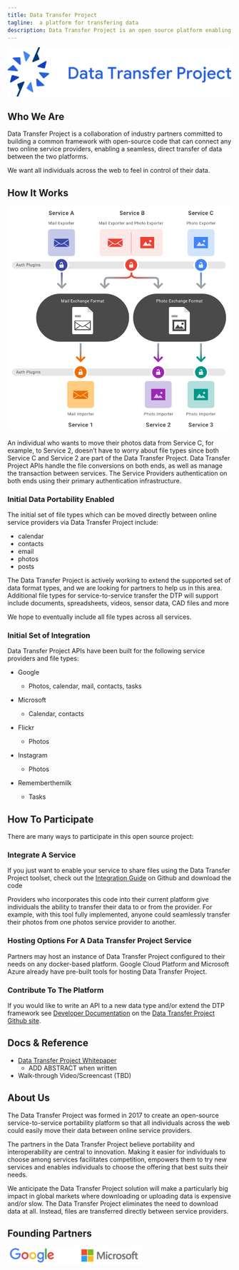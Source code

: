 ```yaml
---
title: Data Transfer Project
tagline:  a platform for transfering data
description: Data Transfer Project is an open source platform enabling data portability between service providers
---
```


<img src="./dtp-lockup.png" width="548"> 


## **Who We Are**
Data Transfer Project is a collaboration of industry partners committed to building a common framework with open-source code that can connect any two online service providers, enabling a seamless, direct transfer of data between the two platforms.

We want all individuals across the web to feel in control of their data.

## **How It Works**

<img src="./HowItWorks.png" width="548">

An individual who wants to move their photos data from Service C, for example, to Service 2, doesn’t have to worry about file types since both Service C and Service 2 are part of the Data Transfer Project.  Data Transfer Project APIs handle the file conversions on both ends, as well as manage the transaction between services.  The Service Providers authentication on both ends using their primary authentication infrastructure.

### Initial Data Portability Enabled
The initial set of file types which can be moved directly between online service providers via Data Transfer Project include:   

+  calendar
+  contacts
+  email
+  photos
+  posts  

The Data Transfer Project is actively working to extend the supported set of data format types, and we are looking for partners to help us in this area. Additional file types for service-to-service transfer the DTP will support include documents, spreadsheets, videos, sensor data, CAD files and more   

We hope to eventually include all file types across all services.

### Initial Set of Integration  
Data Transfer Project APIs have been built for the following service providers and file types:

+  Google
    +  Photos, calendar, mail, contacts, tasks

+  Microsoft
    +  Calendar, contacts

+  Flickr
    +  Photos

+  Instagram
    +  Photos

+  Rememberthemilk
    +  Tasks

## **How To Participate**
There are many ways to participate in this open source project:

### Integrate A Service  
If you just want to enable your service to share files using the Data Transfer Project toolset, check out the [Integration Guide](https://github.com/google/data-transfer-project/blob/master/Documentation/Integration.md) on Github and download the code 

Providers who incorporates this code into their current platform give individuals the ability to transfer their data to or from the provider. For example, with this tool fully implemented, anyone could seamlessly transfer their photos from one photos service provider to another.

### Hosting Options For A Data Transfer Project Service  
Partners may host an instance of Data Transfer Project configured to their needs on any docker-based platform.  Google Cloud Platform and Microsoft Azure already have pre-built tools for hosting Data Transfer Project.

### Contribute To The Platform  
If you would like to write an API to a new data type and/or extend the DTP framework see [Developer Documentation](https://github.com/google/data-transfer-project/blob/master/Documentation/Developer.md) on the [Data Transfer Project Github site](https://github.com/google/data-transfer-project).

## **Docs & Reference**

+  [Data Transfer Project Whitepaper](Temp_Whitepaper.pdf)
   +  ADD ABSTRACT when written
+  Walk-through Video/Screencast (TBD)

## **About Us**

The Data Transfer Project was formed in 2017 to create an open-source service-to-service portability platform so that all individuals across the web could easily move their data between online service providers.

The partners in the Data Transfer Project believe portability and interoperability are central to innovation. Making it easier for individuals to choose among services facilitates competition, empowers them to try new services and enables individuals to choose the offering that best suits their needs. 

We anticipate the Data Transfer Project solution will make a particularly big impact in global markets where downloading or uploading data is expensive and/or slow. The Data Transfer Project eliminates the need to download data at all. Instead, files are transferred directly between service providers.

## **Founding Partners**
<img src="./Google.Microsoft.Logo2.png" width="300">  
